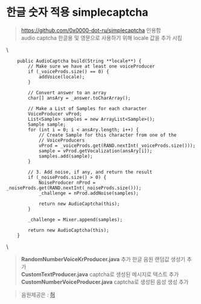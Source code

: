 # 한글 숫자 적용 simplecaptcha
> https://github.com/0x0000-dot-ru/simplecaptcha 인용함  
> audio captcha 한글용 및 영문으로 사용하기 위해 locale 값을 추가 시킴

\

		public AudioCaptcha build(String **locale**) {
			// Make sure we have at least one voiceProducer
			if (_voiceProds.size() == 0) {
				addVoice(locale);
			}

			// Convert answer to an array
			char[] ansAry = _answer.toCharArray();

			// Make a List of Samples for each character
			VoiceProducer vProd;
			List<Sample> samples = new ArrayList<Sample>();
			Sample sample;
			for (int i = 0; i < ansAry.length; i++) {
				// Create Sample for this character from one of the
				// VoiceProducers
				vProd = _voiceProds.get(RAND.nextInt(_voiceProds.size()));
				sample = vProd.getVocalization(ansAry[i]);
				samples.add(sample);
			}

			// 3. Add noise, if any, and return the result
			if (_noiseProds.size() > 0) {
				NoiseProducer nProd = _noiseProds.get(RAND.nextInt(_noiseProds.size()));
				_challenge = nProd.addNoise(samples);

				return new AudioCaptcha(this);
			}

			_challenge = Mixer.append(samples);

			return new AudioCaptcha(this);
		}

\
 
> **RandomNumberVoiceKrProducer.java** 추가 한글 음원 랜덤값 생성기 추가  
> **CustomTextProducer.java** captcha로 생성된 메시지로 텍스트 추가  
> **CustomNumberVoiceProducer.java** captcha로 생성된 음성 생성 추가  

> 음원제공은 : [허](https://github.com/heo-jin-young)